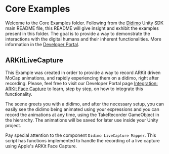 # Core Examples

Welcome to the Core Examples folder. Following from the [Didimo](https://www.didimo.co/) Unity SDK main README file,
this README will give insight and exhibit the examples present in this folder. The goal is to provide a way to
demonstrate the interactions with the digital humans and their inherent functionalities. More information in
the [Developer Portal](https://developer.didimo.co/docs).


## ARKitLiveCapture

This Example was created in order to provide a way to record ARKit driven MoCap animations, and rapidly experiencing
them on a didimo, right after recording. Please, feel free to visit our Developer Portal
page [Integration: ARKit Face Capture](https://developer.didimo.co/docs/integration-arkit-face-capture) to learn, step
by step, on how to integrate this functionality.

The scene greets you with a didimo, and after the necessary setup, you can easily see the didimo being animated using
your expressions and you can record the animations at any time, using the TakeRecorder GameObject in the hierarchy. The
animations will be saved for later use inside your Unity project.

Pay special attention to the component `Didimo LiveCapture Mapper`. This script has functions implemented to handle the recording of a live capture using
Apple's ARKit Face Capture.